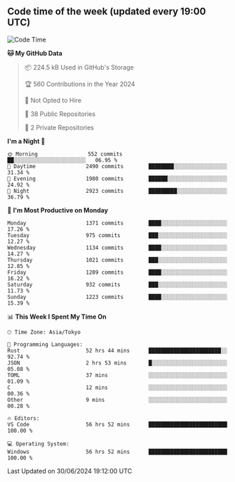 ## Code time of the week (updated every 19:00 UTC)

<!--START_SECTION:waka-->
![Code Time](http://img.shields.io/badge/Code%20Time-3%2C346%20hrs%204%20mins-blue)

**🐱 My GitHub Data** 

> 📦 224.5 kB Used in GitHub's Storage 
 > 
> 🏆 560 Contributions in the Year 2024
 > 
> 🚫 Not Opted to Hire
 > 
> 📜 38 Public Repositories 
 > 
> 🔑 2 Private Repositories 
 > 
**I'm a Night 🦉** 

```text
🌞 Morning                552 commits         ██░░░░░░░░░░░░░░░░░░░░░░░   06.95 % 
🌆 Daytime                2490 commits        ████████░░░░░░░░░░░░░░░░░   31.34 % 
🌃 Evening                1980 commits        ██████░░░░░░░░░░░░░░░░░░░   24.92 % 
🌙 Night                  2923 commits        █████████░░░░░░░░░░░░░░░░   36.79 % 
```
📅 **I'm Most Productive on Monday** 

```text
Monday                   1371 commits        ████░░░░░░░░░░░░░░░░░░░░░   17.26 % 
Tuesday                  975 commits         ███░░░░░░░░░░░░░░░░░░░░░░   12.27 % 
Wednesday                1134 commits        ████░░░░░░░░░░░░░░░░░░░░░   14.27 % 
Thursday                 1021 commits        ███░░░░░░░░░░░░░░░░░░░░░░   12.85 % 
Friday                   1289 commits        ████░░░░░░░░░░░░░░░░░░░░░   16.22 % 
Saturday                 932 commits         ███░░░░░░░░░░░░░░░░░░░░░░   11.73 % 
Sunday                   1223 commits        ████░░░░░░░░░░░░░░░░░░░░░   15.39 % 
```


📊 **This Week I Spent My Time On** 

```text
🕑︎ Time Zone: Asia/Tokyo

💬 Programming Languages: 
Rust                     52 hrs 44 mins      ███████████████████████░░   92.74 % 
JSON                     2 hrs 53 mins       █░░░░░░░░░░░░░░░░░░░░░░░░   05.08 % 
TOML                     37 mins             ░░░░░░░░░░░░░░░░░░░░░░░░░   01.09 % 
C                        12 mins             ░░░░░░░░░░░░░░░░░░░░░░░░░   00.36 % 
Other                    9 mins              ░░░░░░░░░░░░░░░░░░░░░░░░░   00.28 % 

🔥 Editors: 
VS Code                  56 hrs 52 mins      █████████████████████████   100.00 % 

💻 Operating System: 
Windows                  56 hrs 52 mins      █████████████████████████   100.00 % 
```


 Last Updated on 30/06/2024 19:12:00 UTC
<!--END_SECTION:waka-->
